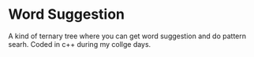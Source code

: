 # Word Suggestion

A kind of ternary tree where you can get word suggestion and do pattern searh. Coded in c++ during my collge days. 

